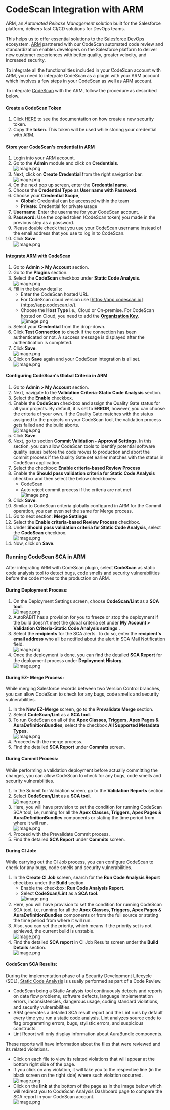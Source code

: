 # CodeScan Integration with ARM

ARM, an _Automated Release Management_ solution built for the Salesforce platform, delivers fast CI/CD solutions for DevOps teams.

This helps us to offer essential solutions to the [Salesforce DevOps](https://www.autorabit.com/blog/how-do-i-choose-the-best-salesforce-devops-tools/) ecosystem. [ARM](https://www.autorabit.com/products/automated-release-management/) partnered with our CodeScan automated code review and standardization enables developers on the Salesforce platform to deliver new customer experiences with better quality, greater velocity, and increased security.

To integrate all the functionalities included in your CodeScan account with ARM, you need to integrate CodeScan as a plugin with your ARM account which involves a few steps in your CodeScan as well as ARM account.

To integrate [CodeScan](https://www.codescan.io/) with the ARM, follow the procedure as described below.

#### Create a CodeScan Token <a href="#create-a-codescan-token" id="create-a-codescan-token"></a>

1. Click [HERE](https://knowledgebase.autorabit.com/codescan/docs/generate-a-security-token) to see the documentation on how create a new security token.
2. Copy the **token**. This token will be used while storing your credential with [ARM](https://www.autorabit.com/).

#### Store your CodeScan's credential in ARM <a href="#store-your-codescans-credential-in-arm" id="store-your-codescans-credential-in-arm"></a>

1. Login into your ARM account.
2. Go to the **Admin** module and click on **Credentials**.\
   ![image.png](https://cdn.document360.io/8711f4e7-c040-4616-aac9-d947f87e4619/Images/Documentation/image-87N1YCAL.png)
3. Next, click on **Create Credential** from the right navigation bar.\
   ![image.png](https://cdn.document360.io/8711f4e7-c040-4616-aac9-d947f87e4619/Images/Documentation/image-X3PVBUPN.png)
4. On the next pop up screen, enter the **Credential name**.
5. Choose the **Credential Type** as **User name with Password**.
6. Choose your **Credential Scope**,
   * **Global:** Credential can be accessed within the team
   * **Private:** Credential for private usage
7. **Username**: Enter the username for your CodeScan account.
8. **Password:** Use the copied token (CodeScan token) you made in the previous step as a password.
9. Please double check that you use your CodeScan username instead of the email address that you use to log in to CodeScan.
10. Click **Save**.\
    ![image.png](https://cdn.document360.io/8711f4e7-c040-4616-aac9-d947f87e4619/Images/Documentation/image-OU9GWJNA.png)

#### Integrate ARM with CodeScan <a href="#integrate-arm-with-codescan" id="integrate-arm-with-codescan"></a>

1. Go to **Admin > My Account** section.
2. Go to the **Plugins** section.
3. Select the **CodeScan** checkbox under **Static Code Analysis**.\
   ![image.png](https://cdn.document360.io/8711f4e7-c040-4616-aac9-d947f87e4619/Images/Documentation/image-CCUJMSYU.png)
4. Fill in the below details:
   * Enter the CodeScan hosted URL.
   * For CodeScan cloud version use [https://app.codescan.io](https://app.codescan.io/).
   * Choose the **Host Type** i.e., Cloud or On-premise. For CodeScan hosted on Cloud, you need to add the [**Organization Key**](https://knowledgebase.autorabit.com/codescan/docs/finding-your-organization-keys).\
     ![image.png](https://cdn.document360.io/8711f4e7-c040-4616-aac9-d947f87e4619/Images/Documentation/image\(309\).png)
5. Select your **Credential** from the drop-down.
6. Click **Test Connection** to check if the connection has been authenticated or not. A success message is displayed after the authentication is completed.
7. Click **Save**.\
   ![image.png](https://cdn.document360.io/8711f4e7-c040-4616-aac9-d947f87e4619/Images/Documentation/image-31H71TFS.png)
8. Click on **Save** again and your CodeScan integration is all set.\
   ![image.png](https://cdn.document360.io/8711f4e7-c040-4616-aac9-d947f87e4619/Images/Documentation/image-B7UR9Q2L.png)

#### Configuring CodeScan's Global Criteria in ARM <a href="#configuring-codescans-global-criteria-in-arm" id="configuring-codescans-global-criteria-in-arm"></a>

1. Go to **Admin > My Account** section.
2. Next, navigate to the **Validation Criteria-Static Code Analysis** section.
3. Select the **Enable** checkbox.
4. Enable the **CodeScan** checkbox and assign the Quality Gate status for all your projects. By default, it is set to **ERROR**, however, you can choose the criteria of your own. If the Quality Gate matches with the status assigned to the projects on your CodeScan tool, the validation process gets failed and the build aborts.\
   ![image.png](https://cdn.document360.io/8711f4e7-c040-4616-aac9-d947f87e4619/Images/Documentation/image-RWU3ZQP2.png)
5. Click **Save**.
6. Next, go to section **Commit Validation - Approval Settings**. In this section, you can allow CodeScan tools to identify potential software quality issues before the code moves to production and abort the commit process if the Quality Gate set earlier matches with the status in CodeScan application.
7. Select the checkbox: **Enable criteria-based Review Process**
8. Enable the **Should pass validation criteria for Static Code Analysis** checkbox and then select the below checkboxes:
   * CodeScan
   * Auto reject commit process if the criteria are not met\
     ![image.png](https://cdn.document360.io/8711f4e7-c040-4616-aac9-d947f87e4619/Images/Documentation/image-YWKT94VJ.png)
9. Click **Save**.
10. Similar to CodeScan criteria globally configured in ARM for the Commit operation, you can even set the same for Merge process.
11. Go to next section: **Merge Settings**
12. Select the **Enable criteria-based Review Process** checkbox.
13. Under **Should pass validation criteria for Static Code Analysis**, select the **CodeScan** checkbox.\
    ![image.png](https://cdn.document360.io/8711f4e7-c040-4616-aac9-d947f87e4619/Images/Documentation/image-ND27GY13.png)
14. Now, click on **Save**.

### Running CodeScan SCA in ARM <a href="#running-codescan-sca-in-arm" id="running-codescan-sca-in-arm"></a>

After integrating ARM with CodeScan plugin, select **CodeScan** as static code analysis tool to detect bugs, code smells and security vulnerabilities before the code moves to the production on ARM.

#### During Deployment Process: <a href="#during-deployment-process" id="during-deployment-process"></a>

1. On the Deployment Settings screen, choose **CodeScan/Lint** as a **SCA tool**.\
   ![image.png](https://cdn.document360.io/8711f4e7-c040-4616-aac9-d947f87e4619/Images/Documentation/image\(316\).png)
2. AutoRABIT has a provision for you to freeze or stop the deployment if the build doesn't meet the global criteria set under **My Account > Validation Criteria-Static Code Analysis settings** .
3. Select the **recipients** for the SCA alerts. To do so, enter the **recipient's email address** who all be notified about the alert in SCA Mail Notification field.\
   ![image.png](https://cdn.document360.io/8711f4e7-c040-4616-aac9-d947f87e4619/Images/Documentation/image\(317\).png)
4. Once the deployment is done, you can find the detailed **SCA Report** for the deployment process under **Deployment History**.\
   ![image.png](https://cdn.document360.io/8711f4e7-c040-4616-aac9-d947f87e4619/Images/Documentation/image\(318\).png)

#### During EZ- Merge Process: <a href="#during-ez-merge-process" id="during-ez-merge-process"></a>

While merging Salesforce records between two Version Control branches, you can allow CodeScan to check for any bugs, code smells and security vulnerabilities.

1. In the **New EZ-Merge** screen, go to the **Prevalidate Merge** section.
2. Select **CodeScan/Lint** as a **SCA tool**.
3. To run CodeScan on all of the **Apex Classes, Triggers, Apex Pages & AuraDefinitionBundles**, select the checkbox **All Supported Metadata Types**.\
   ![image.png](https://cdn.document360.io/8711f4e7-c040-4616-aac9-d947f87e4619/Images/Documentation/image-0W3FTX72.png)
4. Proceed with the merge process.
5. Find the detailed **SCA Report** under **Commits** screen.

#### During Commit Process: <a href="#during-commit-process" id="during-commit-process"></a>

While performing a validation deployment before actually committing the changes, you can allow CodeScan to check for any bugs, code smells and security vulnerabilities.

1. In the Submit for Validation screen, go to the **Validation Reports** section.
2. Select **CodeScan/Lint** as a **SCA tool**.\
   ![image.png](https://cdn.document360.io/8711f4e7-c040-4616-aac9-d947f87e4619/Images/Documentation/image\(320\).png)
3. Here, you will have provision to set the condition for running CodeScan SCA tool, i.e, running for all the **Apex Classes, Triggers, Apex Pages & AuraDefinitionBundles** components or stating the time period from where it will run.\
   ![image.png](https://cdn.document360.io/8711f4e7-c040-4616-aac9-d947f87e4619/Images/Documentation/image\(321\).png)
4. Proceed with the Prevalidate Commit process.
5. Find the detailed **SCA Report** under **Commits** screen.

#### During CI Job: <a href="#during-ci-job" id="during-ci-job"></a>

While carrying out the CI Job process, you can configure CodeScan to check for any bugs, code smells and security vulnerabilities.

1. In the **Create CI Job** screen, search for the **Run Code Analysis Report** checkbox under the **Build** section.
   * Enable the checkbox: **Run Code Analysis Report**.
   * Select **CodeScan/Lint** as a **SCA tool**.\
     ![image.png](https://cdn.document360.io/8711f4e7-c040-4616-aac9-d947f87e4619/Images/Documentation/image\(322\).png)
2. Here, you will have provision to set the condition for running CodeScan SCA tool, i.e, running for all the **Apex Classes, Triggers, Apex Pages & AuraDefinitionBundles** components or from the full source or stating the time period from where it will run.
3. Also, you can set the priority, which means if the priority set is not achieved, the current build is unstable.\
   ![image.png](https://cdn.document360.io/8711f4e7-c040-4616-aac9-d947f87e4619/Images/Documentation/image\(323\).png)
4. Find the detailed **SCA report** in CI Job Results screen under the **Build Details** section.\
   ![image.png](https://cdn.document360.io/8711f4e7-c040-4616-aac9-d947f87e4619/Images/Documentation/image\(324\).png)

#### CodeScan SCA Results: <a href="#codescan-sca-results" id="codescan-sca-results"></a>

During the implementation phase of a Security Development Lifecycle (SDL), [Static Code Analysis](https://www.autorabit.com/products/codescan/) is usually performed as part of a Code Review.

* CodeScan being a Static Analysis tool continuously detects and reports on data flow problems, software defects, language implementation errors, inconsistencies, dangerous usage, coding standard violations, and security vulnerabilities.
* ARM generates a detailed SCA result report and the Lint runs by default every time you run a [static code analysis](https://knowledgebase.autorabit.com/docs/static-code-analysis). Lint analyzes source code to flag programming errors, bugs, stylistic errors, and suspicious constructs.
* Lint Report will only display information about AuraBundle components.

These reports will have information about the files that were reviewed and its related violations.

* Click on each file to view its related violations that will appear at the bottom right side of the page.
* If you click on any violation, it will take you to the respective line (in the black screen on the right side) where such violation occurred.\
  ![image.png](https://cdn.document360.io/8711f4e7-c040-4616-aac9-d947f87e4619/Images/Documentation/image\(325\).png)
* Click on the **link** at the bottom of the page as in the image below which will redirect you to CodeScan Analysis Dashboard page to compare the SCA report in your CodeScan account.\
  ![image.png](https://cdn.document360.io/8711f4e7-c040-4616-aac9-d947f87e4619/Images/Documentation/image\(326\).png)
